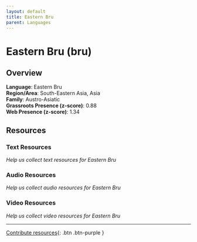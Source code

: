 ```yaml
---
layout: default
title: Eastern Bru
parent: Languages
---
```


# Eastern Bru (bru)

## Overview

**Language**: Eastern Bru  
**Region/Area**: South-Eastern Asia, Asia  
**Family**: Austro-Asiatic  
**Grassroots Presence (z-score)**: 0.88  
**Web Presence (z-score)**: 1.34  

## Resources

### Text Resources
*Help us collect text resources for Eastern Bru*

### Audio Resources
*Help us collect audio resources for Eastern Bru*

### Video Resources
*Help us collect video resources for Eastern Bru*

---

[Contribute resources](https://forms.office.com/e/1SfLJx3u1r){: .btn .btn-purple }
